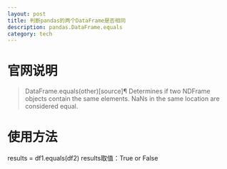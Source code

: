 ```yaml
---
layout: post
title: 判断pandas的两个DataFrame是否相同
description: pandas.DataFrame.equals
category: tech
---
```

# 官网说明
> DataFrame.equals(other)[source]¶
Determines if two NDFrame objects contain the same elements. NaNs in the same location are considered equal.

# 使用方法
results = df1.equals(df2)
results取值：True or False